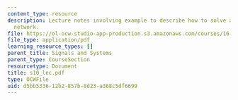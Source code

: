 ```yaml
---
content_type: resource
description: Lecture notes involving example to describe how to solve a linear dynamic
  network.
file: https://ol-ocw-studio-app-production.s3.amazonaws.com/courses/16-01-unified-engineering-i-ii-iii-iv-fall-2005-spring-2006/d5bb533612b2857b8d23a368c5df6699_s10_lec.pdf
file_type: application/pdf
learning_resource_types: []
parent_title: Signals and Systems
parent_type: CourseSection
resourcetype: Document
title: s10_lec.pdf
type: OCWFile
uid: d5bb5336-12b2-857b-8d23-a368c5df6699
---
```

